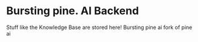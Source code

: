 # Bursting pine. AI Backend

Stuff like the Knowledge Base are stored here!
Bursting pine ai fork of pine ai

